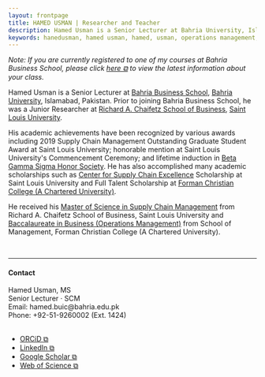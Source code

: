 ```yaml
---
layout: frontpage
title: HAMED USMAN | Researcher and Teacher
description: Hamed Usman is a Senior Lecturer at Bahria University, Islamabad, Pakistan. 
keywords: hanedusman, hamed usman, hamed, usman, operations management, supply chain management, logistics
---
```

<!--<div class="headline"><strong>Howdy! </strong> If you are registered to one of my courses at Bahria Business School, please click <a href="https://101scm.github.io" target="_blank" rel="noopener noreferrer">here &#x29c9;</a>.
</div>

<br/>-->

<p><i>Note: If you are currently registered to one of my courses at Bahria Business School, please click <a href="https://101scm.github.io" target="_blank" rel="noopener noreferrer">here &#x29c9;</a> to view the latest information about your class.</i></p>
<p>Hamed Usman is a Senior Lecturer at <a href="https://www.bahria.edu.pk/buic/bbs">Bahria Business School</a>, <a href="https://www.bahria.edu.pk">Bahria University</a>, Islamabad, Pakistan. Prior to joining Bahria Business School, he was a Junior Researcher at <a href="https://www.slu.edu/business">Richard A. Chaifetz School of Business</a>, <a href="https://www.slu.edu">Saint Louis University</a>.</p>
<p>His academic achievements have been recognized by various awards including 2019 Supply Chain Management Outstanding Graduate Student Award at Saint Louis University; honorable mention at Saint Louis University's Commencement Ceremony; and lifetime induction in <a href="https://www.betagammasigma.org">Beta Gamma Sigma Honor Society</a>. He has also accomplished many academic scholarships such as <a href="https://www.slu.edu/business/centers/supply-chain-excellence/index.php">Center for Supply Chain Excellence</a> Scholarship at Saint Louis University and Full Talent Scholarship at <a href="https://www.fccollege.edu.pk">Forman Christian College (A Chartered University)</a>.</p>
<p>He received his <a href="https://www.slu.edu/business/graduate/supply-chain-management">Master of Science in Supply Chain Management</a> from Richard A. Chaifetz School of Business, Saint Louis University and <a href="https://www.fccollege.edu.pk/baccalaureate-in-business/">Baccalaureate in Business (Operations Management)</a> from School of Management, Forman Christian College (A Chartered University).</p>


<br/>

---


<h4>Contact</h4>
Hamed Usman, MS <br/>
Senior Lecturer · SCM <br/>
Email: hamed.buic@bahria.edu.pk <br/>
Phone: +92-51-9260002 (Ext. 1424) <br/>
<br/>
<ul>
  <li><a href="https://orcid.org/0000-0003-3755-9345" target="_blank" rel="noopener noreferrer">ORCiD &#x29c9;</a></li>
  <li><a href="https://www.linkedin.com/in/hamedusman" target="_blank" rel="noopener noreferrer">LinkedIn &#x29c9;</a></li>
  <li><a href="https://scholar.google.com/citations?user=wVuB9pAAAAAJ" target="_blank" rel="noopener noreferrer">Google Scholar &#x29c9;</a></li>
  <li><a href="https://www.webofscience.com/wos/author/record/HKO-5681-2023" target="_blank" rel="noopener noreferrer">Web of Science &#x29c9;</a></li>
</ul>
